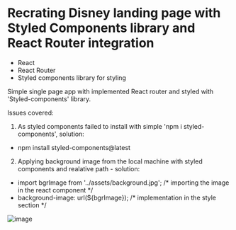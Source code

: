 # Recrating Disney landing page with Styled Components library and React Router integration
- React
- React Router
- Styled components library for styling

Simple single page app with implemented React router and styled with 'Styled-components' library.

Issues covered:

1. As styled components failed to install with simple 'npm i styled-components', solution:
- npm install styled-components@latest

2. Applying background image from the local machine with styled components and realative path - solution:
- import bgrImage from '../assets/background.jpg'; /* importing the image in the react component */
- background-image: url(${bgrImage}); /* implementation in the style section */



![image](https://github.com/KKKircheff/StyledComponentsDisneyPage/assets/102865219/57e51821-44fd-41d1-b476-48160d03007a)

